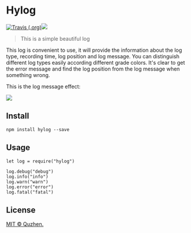 # Hylog

[![Travis (.org)](https://img.shields.io/travis/quzhen12/hylog?style=flat-square)](travis-ci)[![](https://img.shields.io/aur/license/pac?style=flat-square)](LICENSE)

> This is a simple beautiful log

This log is convenient to use, it will provide the information about the log type, recording time, log position and log message. You can distinguish different log types easily according different grade colors. It's clear to get the error message and find the log position from the log message when something wrong.

This is the log message effect:

![](https://github.com/quzhen12/hylog/raw/master/docs/img/print_log.png)

## Install

```
npm install hylog --save
```

## Usage

```
let log = require("hylog")

log.debug("debug")
log.info("info")
log.warn("warn")
log.error("error")
log.fatal("fatal")
```

## License

[MIT © Quzhen.](./LICENSE)